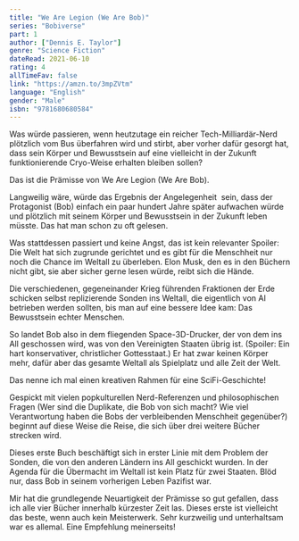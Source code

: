 ```yaml
---
title: "We Are Legion (We Are Bob)"
series: "Bobiverse"
part: 1
author: ["Dennis E. Taylor"]
genre: "Science Fiction"
dateRead: 2021-06-10
rating: 4
allTimeFav: false
link: "https://amzn.to/3mpZVtm"
language: "English"
gender: "Male"
isbn: "9781680680584"
---
```


Was würde passieren, wenn heutzutage ein reicher Tech-Milliardär-Nerd plötzlich vom Bus überfahren wird und stirbt, aber vorher dafür gesorgt hat, dass sein Körper und Bewusstsein auf eine vielleicht in der Zukunft funktionierende Cryo-Weise erhalten bleiben sollen?

Das ist die Prämisse von We Are Legion (We Are Bob).

Langweilig wäre, würde das Ergebnis der Angelegenheit  sein, dass der Protagonist (Bob) einfach ein paar hundert Jahre später aufwachen würde und plötzlich mit seinem Körper und Bewusstsein in der Zukunft leben müsste. Das hat man schon zu oft gelesen.

Was stattdessen passiert und keine Angst, das ist kein relevanter Spoiler: Die Welt hat sich zugrunde gerichtet und es gibt für die Menschheit nur noch die Chance im Weltall zu überleben. Elon Musk, den es in den Büchern nicht gibt, sie aber sicher gerne lesen würde, reibt sich die Hände.

Die verschiedenen, gegeneinander Krieg führenden Fraktionen der Erde schicken selbst replizierende Sonden ins Weltall, die eigentlich von AI betrieben werden sollten, bis man auf eine bessere Idee kam: Das Bewusstsein echter Menschen.

So landet Bob also in dem fliegenden Space-3D-Drucker, der von dem ins All geschossen wird, was von den Vereinigten Staaten übrig ist. (Spoiler: Ein hart konservativer, christlicher Gottesstaat.) Er hat zwar keinen Körper mehr, dafür aber das gesamte Weltall als Spielplatz und alle Zeit der Welt.

Das nenne ich mal einen kreativen Rahmen für eine SciFi-Geschichte!

Gespickt mit vielen popkulturellen Nerd-Referenzen und philosophischen Fragen (Wer sind die Duplikate, die Bob von sich macht? Wie viel Verantwortung haben die Bobs der verbleibenden Menschheit gegenüber?) beginnt auf diese Weise die Reise, die sich über drei weitere Bücher strecken wird.

Dieses erste Buch beschäftigt sich in erster Linie mit dem Problem der Sonden, die von den anderen Ländern ins All geschickt wurden. In der Agenda für die Übermacht im Weltall ist kein Platz für zwei Staaten. Blöd nur, dass Bob in seinem vorherigen Leben Pazifist war.

Mir hat die grundlegende Neuartigkeit der Prämisse so gut gefallen, dass ich alle vier Bücher innerhalb kürzester Zeit las. Dieses erste ist vielleicht das beste, wenn auch kein Meisterwerk. Sehr kurzweilig und unterhaltsam war es allemal. Eine Empfehlung meinerseits!
